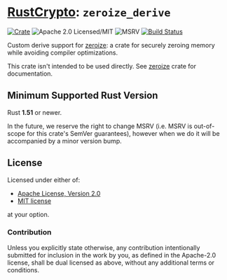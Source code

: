 # [RustCrypto]: `zeroize_derive`

[![Crate][crate-image]][crate-link]
![Apache 2.0 Licensed/MIT][license-image]
![MSRV][rustc-image]
[![Build Status][build-image]][build-link]

Custom derive support for [zeroize]: a crate for securely zeroing memory
while avoiding compiler optimizations.

This crate isn't intended to be used directly.
See [zeroize] crate for documentation.

## Minimum Supported Rust Version

Rust **1.51** or newer.

In the future, we reserve the right to change MSRV (i.e. MSRV is out-of-scope
for this crate's SemVer guarantees), however when we do it will be accompanied by
a minor version bump.

## License

Licensed under either of:

* [Apache License, Version 2.0](http://www.apache.org/licenses/LICENSE-2.0)
* [MIT license](http://opensource.org/licenses/MIT)

at your option.

### Contribution

Unless you explicitly state otherwise, any contribution intentionally submitted
for inclusion in the work by you, as defined in the Apache-2.0 license, shall be
dual licensed as above, without any additional terms or conditions.

[//]: # (badges)

[crate-image]: https://img.shields.io/crates/v/zeroize_derive.svg
[crate-link]: https://crates.io/crates/zeroize_derive
[license-image]: https://img.shields.io/badge/license-Apache2.0/MIT-blue.svg
[rustc-image]: https://img.shields.io/badge/rustc-1.51+-blue.svg
[build-image]: https://github.com/RustCrypto/utils/actions/workflows/zeroize.yml/badge.svg
[build-link]: https://github.com/RustCrypto/utils/actions/workflows/zeroize.yml

[//]: # (general links)

[RustCrypto]: https://github.com/RustCrypto
[zeroize]: https://github.com/RustCrypto/utils/tree/main/zeroize
[LICENSE]: https://github.com/RustCrypto/utils/blob/main/LICENSE
[LICENSE-MIT]: https://github.com/RustCrypto/utils/blob/main/zeroize/LICENSE-MIT
